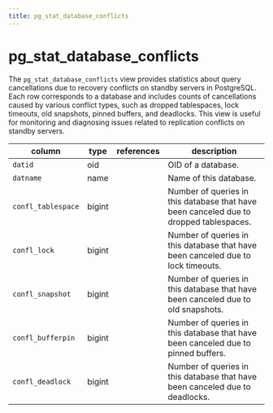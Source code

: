 ```yaml
---
title: pg_stat_database_conflicts
---
```


# pg_stat_database_conflicts

The `pg_stat_database_conflicts` view provides statistics about query cancellations due to recovery conflicts on standby servers in PostgreSQL. Each row corresponds to a database and includes counts of cancellations caused by various conflict types, such as dropped tablespaces, lock timeouts, old snapshots, pinned buffers, and deadlocks. This view is useful for monitoring and diagnosing issues related to replication conflicts on standby servers.

|column|type|references|description|
|------|----|----------|-----------|
|`datid`|oid| |OID of a database.|
|`datname`|name| |Name of this database.|
|`confl_tablespace`|bigint| |Number of queries in this database that have been canceled due to dropped tablespaces.|
|`confl_lock`|bigint| |Number of queries in this database that have been canceled due to lock timeouts.|
|`confl_snapshot`|bigint| |Number of queries in this database that have been canceled due to old snapshots.|
|`confl_bufferpin`|bigint| |Number of queries in this database that have been canceled due to pinned buffers.|
|`confl_deadlock`|bigint| |Number of queries in this database that have been canceled due to deadlocks.|
